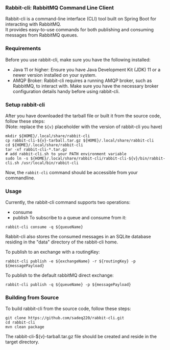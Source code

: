 ### Rabbit-cli: RabbitMQ Command Line Client
Rabbit-cli is a command-line interface (CLI) tool built on Spring Boot for interacting with RabbitMQ.      
It provides easy-to-use commands for both publishing and consuming messages from RabbitMQ queues.    

### Requirements   
Before you use rabbit-cli, make sure you have the following installed:    
- Java 11 or higher: Ensure you have Java Development Kit (JDK) 11 or a newer version installed on your system.
- AMQP Broker: Rabbit-cli requires a running AMQP broker, such as RabbitMQ, to interact with. Make sure you have the necessary broker configuration details handy before using rabbit-cli.

### Setup rabbit-cli
After you have downloaded the tarball file or built it from the source code, follow these steps:     
(Note: replace the `${v}` placeholder with the version of rabbit-cli you have)
```shell
mkdir ${HOME}/.local/share/rabbit-cli
cp rabbit-cli-${v}-tarball.tar.gz ${HOME}/.local/share/rabbit-cli
cd ${HOME}/.local/share/rabbit-cli
tar -xf rabbit-cli-*.tar.gz
# add rabbit-cli.sh to your PATH environment variable 
sudo ln -s ${HOME}/.local/share/rabbit-cli/rabbit-cli-${v}/bin/rabbit-cli.sh /usr/local/bin/rabbit-cli
```
Now, the `rabbit-cli` command should be accessible from your commandline.    

### Usage
Currently, the rabbit-cli command supports two operations:   
- consume
- publish
To subscribe to a queue and consume from it:    
```shell
rabbit-cli consume -q ${queueName}
```
Rabbit-cli also stores the consumed messages in an SQLite database residing in the "data" directory of the rabbit-cli home.

To publish to an exchange with a routingKey:
```shell
rabbit-cli publish -e ${exchangeName} -r ${routingKey} -p ${messagePayload}
```
To publish to the default rabbitMQ direct exchange: 
```shell
rabbit-cli publish -q ${queueName} -p ${messagePayload}
```
### Building from Source    
To build rabbit-cli from the source code, follow these steps:
```shell
git clone https://github.com/sadeq220/rabbit-cli.git   
cd rabbit-cli
mvn clean package
```
The rabbit-cli-${v}-tarball.tar.gz file should be created and reside in the target directory.